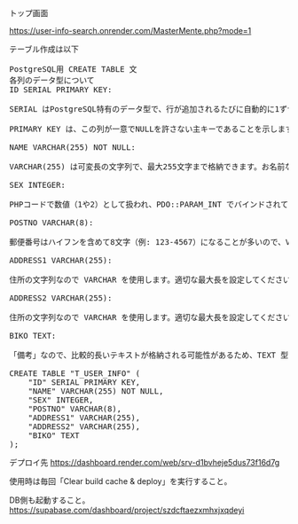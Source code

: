 トップ画面

https://user-info-search.onrender.com/MasterMente.php?mode=1

<pre>
テーブル作成は以下

PostgreSQL用 CREATE TABLE 文
各列のデータ型について
ID SERIAL PRIMARY KEY:

SERIAL はPostgreSQL特有のデータ型で、行が追加されるたびに自動的に1ずつ増える整数値を生成します。これにより、PHPコードで行っていた SELECT MAX(ID) + 1 のような手動でのID採番が不要になり、より堅牢になります。

PRIMARY KEY は、この列が一意でNULLを許さない主キーであることを示します。

NAME VARCHAR(255) NOT NULL:

VARCHAR(255) は可変長の文字列で、最大255文字まで格納できます。お名前なので、NULLは許可しないと想定しました (NOT NULL)。

SEX INTEGER:

PHPコードで数値（1や2）として扱われ、PDO::PARAM_INT でバインドされていたため INTEGER が適切です。NULLを許可するかは要件によりますが、ここではNULL可能としています。

POSTNO VARCHAR(8):

郵便番号はハイフンを含めて8文字（例: 123-4567）になることが多いので、VARCHAR(8) としました。もしハイフンを含まない7桁で扱うなら VARCHAR(7) でも良いでしょう。

ADDRESS1 VARCHAR(255):

住所の文字列なので VARCHAR を使用します。適切な最大長を設定してください。

ADDRESS2 VARCHAR(255):

住所の文字列なので VARCHAR を使用します。適切な最大長を設定してください。

BIKO TEXT:

「備考」なので、比較的長いテキストが格納される可能性があるため、TEXT 型が適しています。TEXT 型は長さに実質的な制限がありません。もし格納されるテキストが短いと分かっているなら VARCHAR(XXX) でも構いません。

CREATE TABLE "T_USER_INFO" (
    "ID" SERIAL PRIMARY KEY,
    "NAME" VARCHAR(255) NOT NULL,
    "SEX" INTEGER,
    "POSTNO" VARCHAR(8),
    "ADDRESS1" VARCHAR(255),
    "ADDRESS2" VARCHAR(255),
    "BIKO" TEXT
);
</pre>


デプロイ先 https://dashboard.render.com/web/srv-d1bvheje5dus73f16d7g

使用時は毎回「Clear build cache & deploy」を実行すること。

DB側も起動すること。
https://supabase.com/dashboard/project/szdcftaezxmhxjxqdeyi



